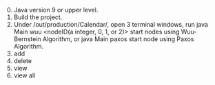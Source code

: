 
0. Java version 9 or upper level.
1. Build the project.
2. Under /out/production/Calendar/, open 3 terminal windows, run
	java Main wuu <nodeID(a integer, 0, 1, or 2)>
start nodes using Wuu-Bernstein Algorithm, or
	java Main paxos <nodeID>
start node using Paxos Algorithm. 
4. add <appointmentName> <day> <startTime> <endTime> <participants>
5. delete <appointmentID>
6. view
7. view all
